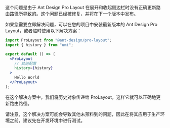 这个问题是由于 Ant Design Pro Layout 在展开和收起侧边栏时没有正确更新路由路径所导致的。这个问题已经被修复，并将在下一个版本中发布。

如果您需要立即解决问题，可以在您的项目中安装最新版本的 Ant Design Pro Layout，或者临时使用以下解决方案：

```jsx
import ProLayout from "@ant-design/pro-layout";
import { history } from "umi";

export default () => (
  <ProLayout
    // 其他配置
    history={history}
  >
    Hello World
  </ProLayout>
);
```

在这个解决方案中，我们将历史对象传递给 ProLayout，这样它就可以正确地更新路由路径。

请注意，这个解决方案可能会导致其他未预料到的问题，因此在将其应用于生产环境之前，建议先在开发环境中进行测试。
